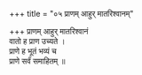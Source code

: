 +++
title = "०५ प्राणम् आहुर् मातरिश्वानम्"

+++
प्राणम् आहुर् मातरिश्वानं  
वातो ह प्राण उच्यते ।  
प्राणे ह भूतं भव्यं च  
प्राणे सर्वं समाहितम् ॥